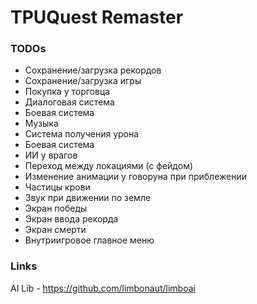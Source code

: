 # TPUQuest Remaster

### TODOs

- Сохранение/загрузка рекордов
- Сохранение/загрузка игры
- Покупка у торговца
- Диалоговая система
- Боевая система
- Музыка
- Система получения урона
- Боевая система
- ИИ у врагов
- Переход между локациями (с фейдом)
- Изменение анимации у говоруна при приблежении
- Частицы крови
- Звук при движении по земле
- Экран победы
- Экран ввода рекорда
- Экран смерти
- Внутриигровое главное меню

### Links

AI Lib - https://github.com/limbonaut/limboai
